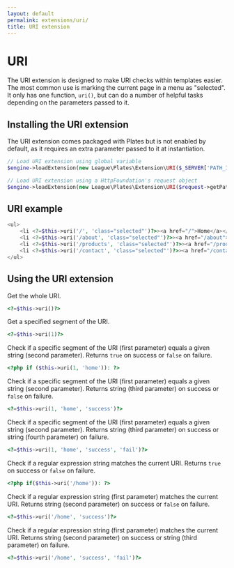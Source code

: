 ```yaml
---
layout: default
permalink: extensions/uri/
title: URI extension
---
```


URI
===

The URI extension is designed to make URI checks within templates easier. The most common use is marking the current page in a menu as "selected". It only has one function, `uri()`, but can do a number of helpful tasks depending on the parameters passed to it.

## Installing the URI extension

The URI extension comes packaged with Plates but is not enabled by default, as it requires an extra parameter passed to it at instantiation.

~~~ php
// Load URI extension using global variable
$engine->loadExtension(new League\Plates\Extension\URI($_SERVER['PATH_INFO']));

// Load URI extension using a HttpFoundation's request object
$engine->loadExtension(new League\Plates\Extension\URI($request->getPathInfo()));
~~~

## URI example

~~~ php
<ul>
    <li <?=$this->uri('/', 'class="selected"')?>><a href="/">Home</a></li>
    <li <?=$this->uri('/about', 'class="selected"')?>><a href="/about">About</a></li>
    <li <?=$this->uri('/products', 'class="selected"')?>><a href="/products">Products</a></li>
    <li <?=$this->uri('/contact', 'class="selected"')?>><a href="/contact">Contact</a></li>
</ul>
~~~

## Using the URI extension

Get the whole URI.

~~~ php
<?=$this->uri()?>
~~~

Get a specified segment of the URI.

~~~ php
<?=$this->uri(1)?>
~~~

Check if a specific segment of the URI (first parameter) equals a given string (second parameter). Returns `true` on success or `false` on failure.

~~~ php
<?php if ($this->uri(1, 'home')): ?>
~~~

Check if a specific segment of the URI (first parameter) equals a given string (second parameter). Returns string (third parameter) on success or `false` on failure.

~~~ php
<?=$this->uri(1, 'home', 'success')?>
~~~

Check if a specific segment of the URI (first parameter) equals a given string (second parameter). Returns string (third parameter) on success or string (fourth parameter) on failure.

~~~ php
<?=$this->uri(1, 'home', 'success', 'fail')?>
~~~

Check if a regular expression string matches the current URI. Returns `true` on success or `false` on failure.

~~~ php
<?php if($this->uri('/home')): ?>
~~~

Check if a regular expression string (first parameter) matches the current URI. Returns string (second parameter) on success or `false` on failure.

~~~ php
<?=$this->uri('/home', 'success')?>
~~~

Check if a regular expression string (first parameter) matches the current URI. Returns string (second parameter) on success or string (third parameter) on failure.

~~~ php
<?=$this->uri('/home', 'success', 'fail')?>
~~~